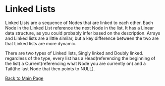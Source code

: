 # Linked Lists
Linked Lists are a sequence of Nodes that are  linked to each other. Each Node in the Linked List reference the next Node in the list.  It has a Linear data structure, as you could probably infer based on the description.  Arrays and Linked lists are a little similar, but a key difference between the two are that Linked lists are more dynamic.

There are two types of Linked lists, Singly linked and Doubly linked.  regardless of the type, every list has a Head(referencing the beginning of the list) a Current(referencing what Node you are currently on) and a Tail(the last Node that then points to NULL).


[Back to Main Page](../README.md)